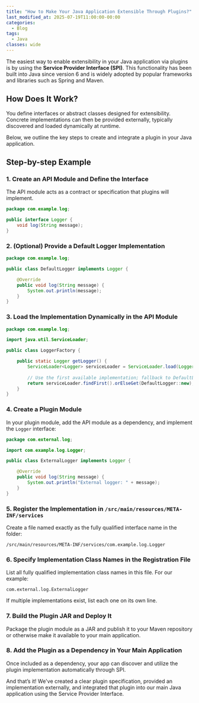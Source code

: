 ```yaml
---
title: "How to Make Your Java Application Extensible Through Plugins?"
last_modified_at: 2025-07-19T11:00:00-00:00
categories:
  - Blog
tags:
  - Java
classes: wide
---
```


The easiest way to enable extensibility in your Java application via plugins is by using the **Service Provider Interface (SPI)**. This functionality has been built into Java since version 6 and is widely adopted by popular frameworks and libraries such as Spring and Maven.

## How Does It Work?

You define interfaces or abstract classes designed for extensibility. Concrete implementations can then be provided externally, typically discovered and loaded dynamically at runtime.

Below, we outline the key steps to create and integrate a plugin in your Java application.

## Step-by-step Example

### 1. Create an API Module and Define the Interface

The API module acts as a contract or specification that plugins will implement.

```java
package com.example.log;

public interface Logger {
    void log(String message);
}
```


### 2. (Optional) Provide a Default Logger Implementation

```java
package com.example.log;

public class DefaultLogger implements Logger {

    @Override
    public void log(String message) {
        System.out.println(message);
    }
}
```


### 3. Load the Implementation Dynamically in the API Module

```java
package com.example.log;

import java.util.ServiceLoader;

public class LoggerFactory {

    public static Logger getLogger() {
        ServiceLoader<Logger> serviceLoader = ServiceLoader.load(Logger.class);
        
        // Use the first available implementation; fallback to DefaultLogger if none found
        return serviceLoader.findFirst().orElseGet(DefaultLogger::new);
    }
}
```


### 4. Create a Plugin Module

In your plugin module, add the API module as a dependency, and implement the `Logger` interface:

```java
package com.external.log;

import com.example.log.Logger;

public class ExternalLogger implements Logger {

    @Override
    public void log(String message) {
        System.out.println("External logger: " + message);
    }
}
```


### 5. Register the Implementation in `/src/main/resources/META-INF/services`

Create a file named exactly as the fully qualified interface name in the folder:

```
/src/main/resources/META-INF/services/com.example.log.Logger
```


### 6. Specify Implementation Class Names in the Registration File

List all fully qualified implementation class names in this file. For our example:

```
com.external.log.ExternalLogger
```

If multiple implementations exist, list each one on its own line.

### 7. Build the Plugin JAR and Deploy It

Package the plugin module as a JAR and publish it to your Maven repository or otherwise make it available to your main application.

### 8. Add the Plugin as a Dependency in Your Main Application

Once included as a dependency, your app can discover and utilize the plugin implementation automatically through SPI.

And that’s it! We've created a clear plugin specification, provided an implementation externally, and integrated that plugin into our main Java application using the Service Provider Interface.
